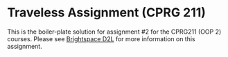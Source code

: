 # Traveless Assignment (CPRG 211)

This is the boiler-plate solution for assignment #2 for the CPRG211 (OOP 2) courses. Please see [Brightspace D2L](https://learn.sait.ca) for more information on this assignment.
